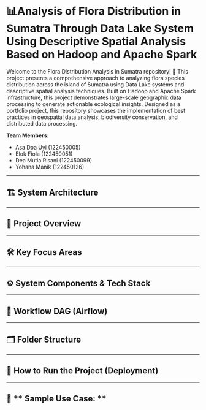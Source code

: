 # 📊Analysis of Flora Distribution in Sumatra Through Data Lake System Using Descriptive Spatial Analysis Based on Hadoop and Apache Spark
Welcome to the Flora Distribution Analysis in Sumatra repository! 🌿 This project presents a comprehensive approach to analyzing flora species distribution across the island of Sumatra using Data Lake systems and descriptive spatial analysis techniques. Built on Hadoop and Apache Spark infrastructure, this project demonstrates large-scale geographic data processing to generate actionable ecological insights. Designed as a portfolio project, this repository showcases the implementation of best practices in geospatial data analysis, biodiversity conservation, and distributed data processing.

**Team Members:**
- Asa Doa Uyi (122450005)
- Elok Fiola (122450051)
- Dea Mutia Risani (122450099)
- Yohana Manik (122450126)

---
## 🏗️ **System Architecture**


---
## 📖 **Project Overview**


---
## 🛠 **Key Focus Areas**


---
## ⚙️ **System Components & Tech Stack**


---
## 🔄 **Workflow DAG (Airflow)**


---
## 🗂️ **Folder Structure**


---
## 🚀 **How to Run the Project (Deployment)**



---
## 📌 ** Sample Use Case: **
